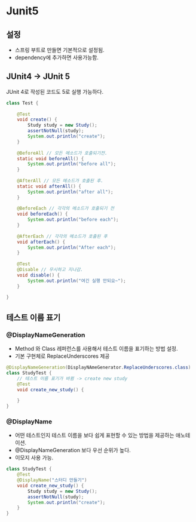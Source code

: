 # Junit5

## 설정
- 스프링 부트로 만들면 기본적으로 설정됨.
- dependency에 추가하면 사용가능함.

## JUnit4 -> JUnit 5
JUnit 4로 작성된 코드도 5로 실행 가능하다.
```java
class Test {
    
    @Test
    void create() {
        Study study = new Study();
        assertNotNull(study);
        System.out.println("create");
    }
    
    @BeforeAll // 모든 메소드가 호출되기전.
    static void beforeAll() {
        System.out.println("before all");
    } 
    
    @AfterAll // 모든 메소드가 호출된 후.
    static void afterAll() {
        System.out.println("after all");
    }
    
    @BeforeEach // 각각의 메소드가 호출되기 전
    void beforeEach() {
        System.out.println("before each");
    }
    
    @AfterEach // 각각의 메소드가 호출된 후
    void afterEach() {
        System.out.println("After each");
    }
    
    @Test
    @Disable // 무시하고 지나감.
    void disable() {
        System.out.println("여긴 실행 안되요~");
    }
    
}
```

## 테스트 이름 표기

### @DisplayNameGeneration
- Method 와 Class 레퍼런스를 사용해서 테스트 이름을 표기하는 방법 설정.
- 기본 구현체로 ReplaceUnderscores 제공
```java
@DisplayNameGeneration(DisplayNAmeGenerator.ReplaceUnderscores.class)
class StudyTest {
    // 테스트 이름 표기가 바뀜 -> create new study
    @Test
    void create_new_study() {
        
    }
}
```
### @DisplayName
- 어떤 테스트인지 테스트 이름을 보다 쉽게 표현할 수 있는 방법을 제공하는 애노테이션.
- @DisplayNameGeneration 보다 우선 순위가 높다.
- 이모지 사용 가능.
```java
class StudyTest {
    @Test
    @DisplayName("스터디 만들기")
    void create_new_study() {
        Study study = new Study();
        assertNotNull(study);
        System.out.println("create");
    }
}
```